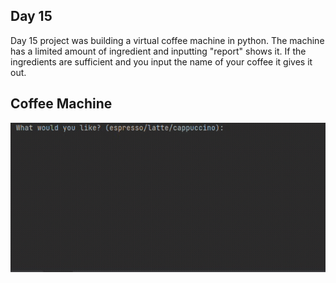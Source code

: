 ## Day 15

Day 15 project was building a virtual coffee machine in python. The machine has a limited amount of ingredient and inputting "report" shows it. If the ingredients are sufficient and you input the name of your coffee it gives it out.

## Coffee Machine

![coffee machine](coffee_machine.gif)
